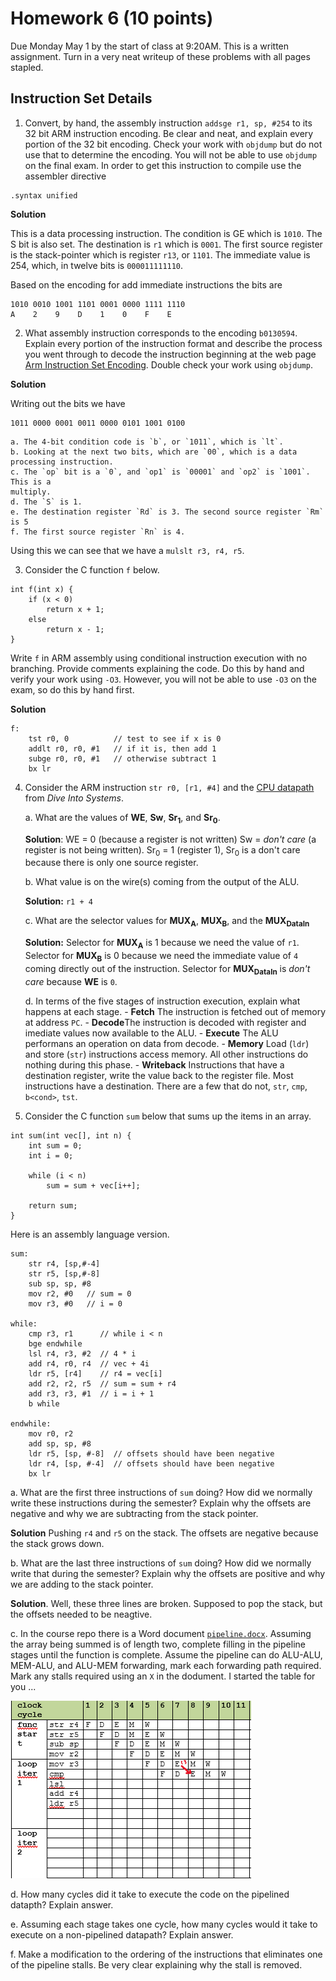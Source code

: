 # Homework 6 (10 points)

Due Monday May 1 by the start of class at 9:20AM. This is a written 
assignment. Turn in a very neat writeup of these problems with all pages stapled. 

## Instruction Set Details

1. Convert, by hand, the assembly instruction `addsge r1, sp, #254` to its
32 bit ARM instruction encoding.  Be clear and neat, and explain every 
portion of the 32 bit encoding.  Check your work with `objdump` but do not
use that to determine the encoding. You will not be able to use `objdump` 
on the final exam. In order to get this instruction to compile use 
the assembler directive
```
.syntax unified
```

**Solution**

This is a data processing instruction. The condition is GE which is `1010`. 
The S bit is also set.  The destination is `r1` which is `0001`. The first source register is the stack-pointer which is register `r13`, or `1101`. The immediate value is 254, which, in twelve bits is `000011111110`.

Based on the encoding for add immediate instructions the bits are 
 
```
1010 0010 1001 1101 0001 0000 1111 1110
A    2    9    D    1    0    F    E
```

2. What assembly instruction corresponds to the encoding `b0130594`.
Explain every portion of the instruction format and describe the process
you went through to decode the instruction beginning at the web page [Arm Instruction Set Encoding](https://developer.arm.com/documentation/ddi0406/c/Application-Level-Architecture/ARM-Instruction-Set-Encoding/ARM-instruction-set-encoding). Double check your work using `objdump`.

**Solution**

Writing out the bits we have 

```
1011 0000 0001 0011 0000 0101 1001 0100
```

    a. The 4-bit condition code is `b`, or `1011`, which is `lt`. 
	b. Looking at the next two bits, which are `00`, which is a data processing instruction.
	c. The `op` bit is a `0`, and `op1` is `00001` and `op2` is `1001`. This is a 
	multiply.
	d. The `S` is 1. 
	e. The destination register `Rd` is 3. The second source register `Rm` is 5
    f. The first source register `Rn` is 4.	
	
Using this we can see that we have a `mulslt r3, r4, r5`.   

3. Consider the C function `f` below.
```
int f(int x) {
    if (x < 0)
        return x + 1;
    else
        return x - 1;
}

```
Write `f` in ARM assembly using conditional instruction execution
with no branching. Provide comments explaining the code. Do this by hand and verify your work using `-O3`. However, you will not be able to use `-O3` on the exam, so do this by hand first. 

**Solution**

```
f:
	tst r0, 0          // test to see if x is 0
	addlt r0, r0, #1   // if it is, then add 1
	subge r0, r0, #1   // otherwise subtract 1
	bx lr
```

4. Consider the ARM instruction `str r0, [r1, #4]` and the [CPU datapath](https://diveintosystems.org/book/C5-Arch/_images/cpu.png) from *Dive Into Systems*.
 
    a. What are the values of **WE**, **Sw**, **Sr<sub>1</sub>**, and **Sr<sub>0</sub>**.
	
	**Solution**: WE = 0 (because a register is not written) 
	Sw = *don't care* (a register is not being written). 
	Sr<sub>0</sub> = 1 (register 1), Sr<sub>0</sub> is a don't care because
	there is only one source register.

    b. What value is on the wire(s) coming from the output of the ALU.
	
	**Solution:** `r1 + 4`

    c. What are the selector values for **MUX<sub>A</sub>**, **MUX<sub>B</sub>**, and the **MUX<sub>DataIn</sub>** 	
	
	**Solution:**  Selector for **MUX<sub>A</sub>** is 1 because we need the 
    value of `r1`.	Selector for **MUX<sub>B</sub>** is 0 because we need the 
    immediate value of `4` coming directly out of the instruction. Selector
	for **MUX<sub>DataIn</sub>** is *don't care* because **WE** is `0`.
	
    d. In terms of the five stages of instruction execution, explain what happens at each stage. 
        -    **Fetch** The instruction is fetched out of memory at address `PC`.
        -   **Decode**The instruction is decoded with register and imediate values now available to the ALU. 
        -  **Execute** The ALU performans an operation on data from decode.
        -   **Memory** Load (`ldr`) and store (`str`) instructions access memory.
		All other instructions do nothing during this phase.
        -    **Writeback** Instructions that have a destination register, write the value back to the register file. Most instructions have a destination. There are a few that do not, `str`, `cmp`, `b<cond>`, `tst`. 
 
5. Consider the C function `sum` below that sums up the items in an array.

```
int sum(int vec[], int n) {
    int sum = 0;
    int i = 0;

    while (i < n)
        sum = sum + vec[i++];

    return sum;
}
```

Here is an assembly language version.
```
sum:
	str r4, [sp,#-4]
	str r5, [sp,#-8]
	sub sp, sp, #8
	mov r2, #0   // sum = 0
	mov r3, #0   // i = 0

while:
	cmp r3, r1      // while i < n
	bge endwhile
	lsl r4, r3, #2  // 4 * i
	add r4, r0, r4  // vec + 4i
	ldr r5, [r4]    // r4 = vec[i]
	add r2, r2, r5  // sum = sum + r4
	add r3, r3, #1  // i = i + 1
	b while

endwhile:
	mov r0, r2
	add sp, sp, #8
	ldr r5, [sp, #-8]  // offsets should have been negative
	ldr r4, [sp, #-4]  // offsets should have been negative
	bx lr
``` 

a. What are the first three instructions of `sum` doing? How did we normally write these instructions during the semester? Explain why the offsets are negative and why we are subtracting from the stack pointer.

**Solution** Pushing `r4` and `r5` on the stack.  The offsets are negative because the stack grows down.

b. What are the last three instructions of `sum` doing? How did we normally write that during the semester? Explain why the offsets are positive and why we are adding to the stack pointer.

**Solution**. Well, these three lines are broken. Supposed to pop the stack, but the 
offsets needed to be neagtive. 

c. In the course repo there is a Word document [`pipeline.docx`](pipeline.docx).  Assuming the array being summed is of length two, complete filling in the pipeline stages until the function is complete.  Assume the pipeline can do ALU-ALU, MEM-ALU, and ALU-MEM forwarding, mark each forwarding path required. Mark any stalls required using an `X` in the dodument.  I started the table for you ... 

![PipelineDiagram](pipeline.png)

d. How many cycles did it take to execute the code on the pipelined datapth?  Explain answer.

e. Assuming each stage takes one cycle, how many cycles would it take to execute on a non-pipelined datapath? Explain answer.

f. Make a modification to the ordering of the instructions that eliminates one of the pipeline stalls. Be very clear explaining why the stall is removed.  

